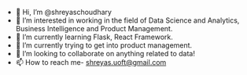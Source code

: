 - 👋 Hi, I’m @shreyaschoudhary
- 👀 I’m interested in working in the field of Data Science and Analytics, Business Intelligence and Product Management.
- 🌱 I’m currently learning Flask, React Framework.
- 🌱 I’m currently trying to get into product management.
- 💞️ I’m looking to collaborate on anything related to data!
- 📫 How to reach me- shreyas.uoft@gmail.com

<!---
shreyaschoudhary/shreyaschoudhary is a ✨ special ✨ repository because its `README.md` (this file) appears on your GitHub profile.
You can click the Preview link to take a look at your changes.
--->
